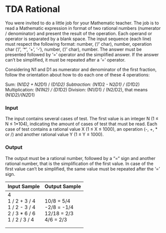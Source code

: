 # TDA Rational

You were invited to do a little job for your Mathematic teacher. The job is to read a Mathematic expression in format of two rational numbers (numerator / denominator) and present the result of the operation. Each operand or operator is separated by a blank space. The input sequence (each line) must respect the following format: number, (‘/’ char), number, operation char (‘/’, ‘*’, ‘+’, ‘-‘), number, (‘/’ char), number. The answer must be presented followed by ‘=’ operator and the simplified answer. If the answer can’t be simplified, it must be repeated after a ‘=’ operator.

Considering N1 and D1 as numerator and denominator of the first fraction, follow the orientation about how to do each one of these 4 operations:

Sum: (N1*D2 + N2*D1) / (D1*D2)
Subtraction: (N1*D2 - N2*D1) / (D1*D2)
Multiplication: (N1*N2) / (D1*D2)
Division: (N1/D1) / (N2/D2), that means (N1*D2)/(N2*D1)

### Input
The input contains several cases of test. The first value is an integer N (1 ≤ N ≤ 1*104), indicating the amount of cases of test that must be read. Each case of test contains a rational value X (1 ≤ X ≤ 1000), an operation (-, +, * or /) and another rational value Y (1 ≤ Y ≤ 1000).
### Output
The output must be a rational number, followed by a “=“ sign and another rational number, that is the simplification of the first value. In case of the first value can’t be simplified, the same value must be repeated after the ‘=’ sign.



| Input Sample | Output Sample  |
| ------ | ------ |
| 4 <br> 1 / 2 + 3 / 4 <br> 1 / 2 - 3 / 4 <br> 2 / 3 * 6 / 6 <br> 1 / 2 / 3 / 4 | <br> 10/8 = 5/4 <br> -2/8 = -1/4 <br> 12/18 = 2/3 <br> 4/6 = 2/3 |
|  |  |
|  |  |
